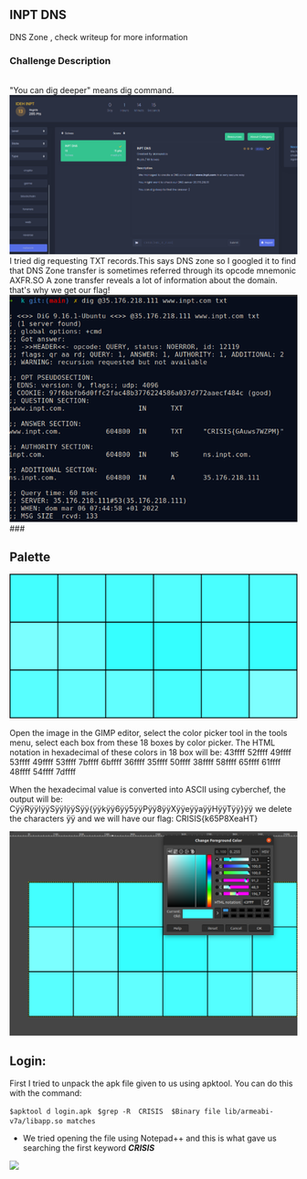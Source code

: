 ## INPT DNS 
DNS Zone , check writeup for more information
### Challenge Description
<br/>
"You can dig deeper" means dig command.
<img src="inptdns.png"/> 
I tried dig requesting TXT records.This says DNS zone so I googled it to find that DNS Zone transfer is sometimes referred through its opcode mnemonic AXFR.SO A zone transfer reveals a lot of information about the domain. that's why we get our flag!
<img src="dig.png"/> 
### 

<br/>

## Palette 
<img src="palette.PNG"/> 

Open the image in the GIMP editor, select the color picker tool in the tools menu, select each box from these 18 boxes by color picker.
The HTML notation in hexadecimal of these colors in 18 box will be:
43ffff  52ffff  49ffff  53ffff  49ffff  53ffff
7bffff  6bffff  36ffff  35ffff  50ffff  38ffff
58ffff  65ffff  61ffff  48ffff  54ffff  7dffff

When the hexadecimal value is converted into ASCII using cyberchef, the output will be:
CÿÿRÿÿIÿÿSÿÿIÿÿSÿÿ{ÿÿkÿÿ6ÿÿ5ÿÿPÿÿ8ÿÿXÿÿeÿÿaÿÿHÿÿTÿÿ}ÿÿ
we delete the characters ÿÿ and we will have our flag: 
CRISIS{k65P8XeaHT}

<img src="gimp.png"/> 

## Login:
First I tried to unpack the apk file given to us using apktool. You can do this with the command:

 ```$apktool d login.apk ```
 ```$grep -R  CRISIS  $Binary file lib/armeabi-v7a/libapp.so matches ```
 - We tried opening the file using Notepad++ and this is what gave us searching the first keyword ***CRISIS***
<img src="login.png"/> 

